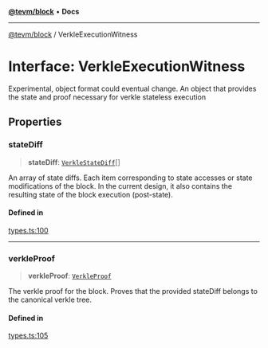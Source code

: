[**@tevm/block**](../README.md) • **Docs**

***

[@tevm/block](../globals.md) / VerkleExecutionWitness

# Interface: VerkleExecutionWitness

Experimental, object format could eventual change.
An object that provides the state and proof necessary for verkle stateless execution

## Properties

### stateDiff

> **stateDiff**: [`VerkleStateDiff`](VerkleStateDiff.md)[]

An array of state diffs.
Each item corresponding to state accesses or state modifications of the block.
In the current design, it also contains the resulting state of the block execution (post-state).

#### Defined in

[types.ts:100](https://github.com/qbzzt/tevm-monorepo/blob/main/packages/block/src/types.ts#L100)

***

### verkleProof

> **verkleProof**: [`VerkleProof`](VerkleProof.md)

The verkle proof for the block.
Proves that the provided stateDiff belongs to the canonical verkle tree.

#### Defined in

[types.ts:105](https://github.com/qbzzt/tevm-monorepo/blob/main/packages/block/src/types.ts#L105)
